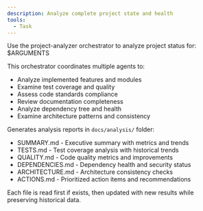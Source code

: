 ```yaml
---
description: Analyze complete project state and health
tools:
  - Task
---
```


Use the project-analyzer orchestrator to analyze project status for: $ARGUMENTS

This orchestrator coordinates multiple agents to:

- Analyze implemented features and modules
- Examine test coverage and quality
- Assess code standards compliance
- Review documentation completeness
- Analyze dependency tree and health
- Examine architecture patterns and consistency

Generates analysis reports in `docs/analysis/` folder:

- SUMMARY.md - Executive summary with metrics and trends
- TESTS.md - Test coverage analysis with historical trends
- QUALITY.md - Code quality metrics and improvements
- DEPENDENCIES.md - Dependency health and security status
- ARCHITECTURE.md - Architecture consistency checks
- ACTIONS.md - Prioritized action items and recommendations

Each file is read first if exists, then updated with new results while preserving historical data.

